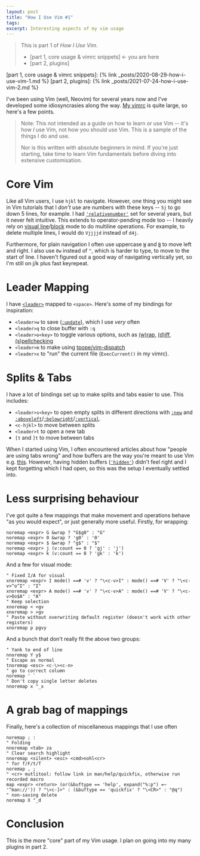 ```yaml
---
layout: post
title: "How I Use Vim #1"
tags:
excerpt: Interesting aspects of my vim usage
---
```


> This is part 1 of *How I Use Vim*.
> - [part 1, core usage & vimrc snippets] &larr; you are here
> - [part 2, plugins]

[part 1, core usage & vimrc snippets]: {% link _posts/2020-08-29-how-i-use-vim-1.md %}
[part 2, plugins]: {% link _posts/2021-07-24-how-i-use-vim-2.md %}

I've been using Vim (well, Neovim) for several years now and I've developed some idiosyncrasies along the way. [My vimrc][vimrc] is quite large, so here's a few points.

[vimrc]: https://github.com/ralismark/vimfiles

<!--more-->

> Note: This not intended as a guide on how to learn or use Vim -- it's how *I* use Vim, not how you should use Vim. This is a sample of the things I do and use.
>
> Nor is this written with absolute beginners in mind. If you're just starting, take time to learn Vim fundamentals before diving into extensive customisation.

# Core Vim

Like all Vim users, I use `hjkl` to navigate. However, one thing you might see in Vim tutorials that I *don't* use are numbers with these keys -- `5j` to go down 5 lines, for example. I had [`'relativenumber'`] set for several years, but it never felt intuitive. This extends to operator-pending mode too -- I heavily rely on [visual line]/[block] mode to do multiline operations. For example, to delete multiple lines, I would do `Vjjjjd` instead of `d4j`.

[`'relativenumber'`]: https://vimhelp.org/options.txt.html#%27relativenumber%27
[visual line]: https://vimhelp.org/visual.txt.html#linewise-visual
[block]: https://vimhelp.org/visual.txt.html#blockwise-visual

Furthermore, for plain navigation I often use uppercase [`W`] and [`B`] to move left and right. I also use `0w` instead of `^`, which is harder to type, to move to the start of line. I haven't figured out a good way of navigating vertically yet, so I'm still on j/k plus fast keyrepeat.

[`W`]: https://vimhelp.org/motion.txt.html#W
[`B`]: https://vimhelp.org/motion.txt.html#B

# Leader Mapping

I have [`<leader>`][leader] mapped to `<space>`. Here's some of my bindings for inspiration:

[leader]: https://vimhelp.org/map.txt.html#%3CLeader%3E

- `<leader>w` to save ([`:update`]), which I use *very* often
- `<leader>q` to close buffer with `:q`
- `<leader>o<key>` to toggle various options, such as [(w)rap]['wrap'], [(d)iff]['diff'], [(s)pellchecking]['spell']
- `<leader>m` to make using [tpope/vim-dispatch]
- `<leader>x` to "run" the current file (`ExecCurrent()` in my vimrc).

[`:update`]: https://vimhelp.org/editing.txt.html#:update
['wrap']: https://vimhelp.org/options.txt.html#%27wrap%27
['diff']: https://vimhelp.org/options.txt.html#%27diff%27
['spell']: https://vimhelp.org/options.txt.html#%27spell%27
[tpope/vim-dispatch]: https://github.com/tpope/vim-dispatch

# Splits & Tabs

I have a lot of bindings set up to make splits and tabs easier to use. This includes:

- `<leader>s<key>` to open empty splits in different directions with [`:new`] and [`:aboveleft`]/[`:belowright`]/[`:vertical`].
- `<c-hjkl>` to move between splits
- `<leader>t` to open a new tab
- `[t` and `]t` to move between tabs

[`:new`]: https://vimhelp.org/windows.txt.html#:new
[`:aboveleft`]: https://vimhelp.org/windows.txt.html#:aboveleft
[`:belowright`]: https://vimhelp.org/windows.txt.html#:belowright
[`:vertical`]: https://vimhelp.org/windows.txt.html#:vertical

When I started using Vim, I often encountered articles about how "people are using tabs wrong" and how buffers are the way you're meant to use Vim e.g. [this][tab-buffer-1]. However, having hidden buffers ([`'hidden'`]) didn't feel right and I kept forgetting which I had open, so this was the setup I eventually settled into.

[`'hidden'`]: https://vimhelp.org/options.txt.html#%27hidden%27
[tab-buffer-1]: https://stackoverflow.com/a/103590/6936976

# Less surprising behaviour

I've got quite a few mappings that make movement and operations behave "as you would expect", or just generally more useful. Firstly, for wrapping:

```vim
noremap <expr> G &wrap ? "G$g0" : "G"
noremap <expr> 0 &wrap ? 'g0' : '0'
noremap <expr> $ &wrap ? "g$" : "$"
noremap <expr> j (v:count == 0 ? 'gj' : 'j')
noremap <expr> k (v:count == 0 ? 'gk' : 'k')
```

And a few for visual mode:

```vim
" Fixed I/A for visual
xnoremap <expr> I mode() ==# 'v' ? "\<c-v>I" : mode() ==# 'V' ? "\<c-v>^o^I" : "I"
xnoremap <expr> A mode() ==# 'v' ? "\<c-v>A" : mode() ==# 'V' ? "\<c-v>Oo$A" : "A"
" Keep selection
xnoremap < <gv
xnoremap > >gv
" Paste without overwriting default register (doesn't work with other registers)
xnoremap p pgvy
```

And a bunch that don't really fit the above two groups:

```vim
" Yank to end of line
nnoremap Y y$
" Escape as normal
tnoremap <esc> <c-\><c-n>
" go to correct column
noremap ' `
" Don't copy single letter deletes
nnoremap x "_x
```

# A grab bag of mappings

Finally, here's a collection of miscellaneous mappings that I use often

```vim
noremap ; :
" Folding
nnoremap <tab> za
" Clear search highlight
nnoremap <silent> <esc> <cmd>nohl<cr>
" for f/F/t/T
noremap , ;
" <cr> mutlitool: follow link in man/help/quickfix, otherwise run recorded macro
map <expr> <return> (or(&buftype == 'help', expand("%:p") =~ '^man://')) ? "\<c-]>" : (&buftype == 'quickfix' ? "\<CR>" : "@q")
" non-saving delete
noremap X "_d
```

# Conclusion

This is the more "core" part of my Vim usage. I plan on going into my many plugins in part 2.
